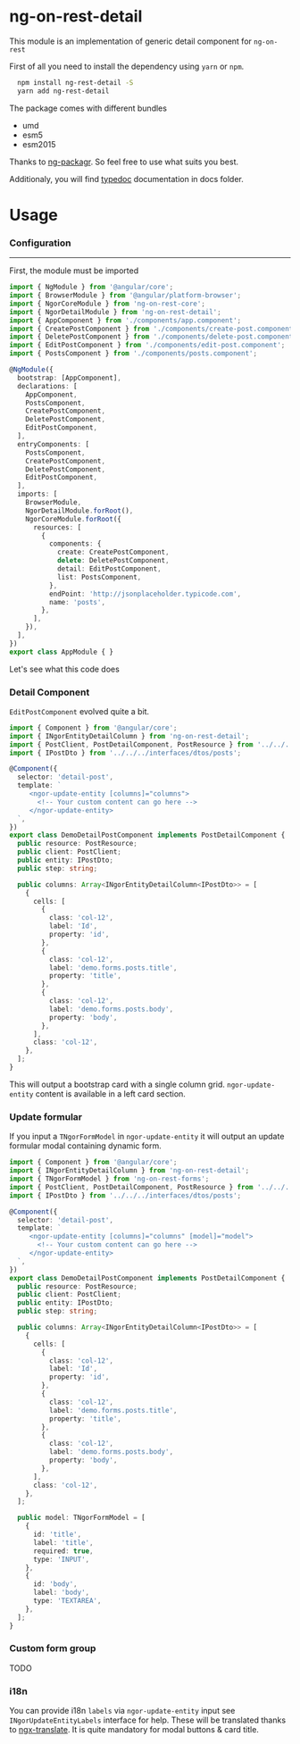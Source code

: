 ng-on-rest-detail
========

This module is an implementation of generic detail component for `ng-on-rest`

First of all you need to install the dependency using `yarn` or `npm`.

```bash
  npm install ng-rest-detail -S
  yarn add ng-rest-detail
```

The package comes with different bundles

 - umd
 - esm5
 - esm2015

Thanks to [ng-packagr](https://github.com/dherges/ng-packagr). So feel free to use what suits you best.

Additionaly, you will find [typedoc](https://github.com/TypeStrong/typedoc) documentation in docs folder.

Usage
========

### Configuration
___

First, the module must be imported

```typescript
import { NgModule } from '@angular/core';
import { BrowserModule } from '@angular/platform-browser';
import { NgorCoreModule } from 'ng-on-rest-core';
import { NgorDetailModule } from 'ng-on-rest-detail';
import { AppComponent } from './components/app.component';
import { CreatePostComponent } from './components/create-post.component';
import { DeletePostComponent } from './components/delete-post.component';
import { EditPostComponent } from './components/edit-post.component';
import { PostsComponent } from './components/posts.component';

@NgModule({
  bootstrap: [AppComponent],
  declarations: [
    AppComponent,
    PostsComponent,
    CreatePostComponent,
    DeletePostComponent,
    EditPostComponent,
  ],
  entryComponents: [
    PostsComponent,
    CreatePostComponent,
    DeletePostComponent,
    EditPostComponent,
  ],
  imports: [
    BrowserModule,
    NgorDetailModule.forRoot(),
    NgorCoreModule.forRoot({
      resources: [
        {
          components: {
            create: CreatePostComponent,
            delete: DeletePostComponent,
            detail: EditPostComponent,
            list: PostsComponent,
          },
          endPoint: 'http://jsonplaceholder.typicode.com',
          name: 'posts',
        },
      ],
    }),
  ],
})
export class AppModule { }
```

Let's see what this code does

### Detail Component

`EditPostComponent` evolved quite a bit.

```typescript
import { Component } from '@angular/core';
import { INgorEntityDetailColumn } from 'ng-on-rest-detail';
import { PostClient, PostDetailComponent, PostResource } from '../../../interfaces/components/posts';
import { IPostDto } from '../../../interfaces/dtos/posts';

@Component({
  selector: 'detail-post',
  template: `
     <ngor-update-entity [columns]="columns">
       <!-- Your custom content can go here -->
     </ngor-update-entity>
  `,
})
export class DemoDetailPostComponent implements PostDetailComponent {
  public resource: PostResource;
  public client: PostClient;
  public entity: IPostDto;
  public step: string;

  public columns: Array<INgorEntityDetailColumn<IPostDto>> = [
    {
      cells: [
        {
          class: 'col-12',
          label: 'Id',
          property: 'id',
        },
        {
          class: 'col-12',
          label: 'demo.forms.posts.title',
          property: 'title',
        },
        {
          class: 'col-12',
          label: 'demo.forms.posts.body',
          property: 'body',
        },
      ],
      class: 'col-12',
    },
  ];
}
```

This will output a bootstrap card with a single column grid. `ngor-update-entity` content is available in a left card section.

### Update formular

If you input a `TNgorFormModel` in `ngor-update-entity` it will output an update formular modal containing dynamic form.

```typescript
import { Component } from '@angular/core';
import { INgorEntityDetailColumn } from 'ng-on-rest-detail';
import { TNgorFormModel } from 'ng-on-rest-forms';
import { PostClient, PostDetailComponent, PostResource } from '../../../interfaces/components/posts';
import { IPostDto } from '../../../interfaces/dtos/posts';

@Component({
  selector: 'detail-post',
  template: `
     <ngor-update-entity [columns]="columns" [model]="model">
       <!-- Your custom content can go here -->
     </ngor-update-entity>
  `,
})
export class DemoDetailPostComponent implements PostDetailComponent {
  public resource: PostResource;
  public client: PostClient;
  public entity: IPostDto;
  public step: string;

  public columns: Array<INgorEntityDetailColumn<IPostDto>> = [
    {
      cells: [
        {
          class: 'col-12',
          label: 'Id',
          property: 'id',
        },
        {
          class: 'col-12',
          label: 'demo.forms.posts.title',
          property: 'title',
        },
        {
          class: 'col-12',
          label: 'demo.forms.posts.body',
          property: 'body',
        },
      ],
      class: 'col-12',
    },
  ];

  public model: TNgorFormModel = [
    {
      id: 'title',
      label: 'title',
      required: true,
      type: 'INPUT',
    },
    {
      id: 'body',
      label: 'body',
      type: 'TEXTAREA',
    },
  ];
}
```

### Custom form group

TODO

### i18n

You can provide i18n `labels` via `ngor-update-entity` input see `INgorUpdateEntityLabels` interface for help. These will be translated thanks to [ngx-translate](https://github.com/ngx-translate/core). It is quite mandatory for modal buttons & card title.
